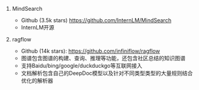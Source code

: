 1. MindSearch
   - Github (3.5k stars) https://github.com/InternLM/MindSearch
   - InternLM开源

2. ragflow
   - Github (14k stars): https://github.com/infiniflow/ragflow
   - 图谱包含图谱的构建、查询、推理等功能，还包含社区总结的知识图谱
   - 支持Baidu/bing/google/duckduckgo等互联网接入
   - 文档解析包含自己的DeepDoc模型以及针对不同类型类型的大量规则结合优化的解析器